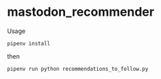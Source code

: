 # mastodon_recommender

Usage
```
pipenv install
```
then
```
pipenv run python recommendations_to_follow.py
```
